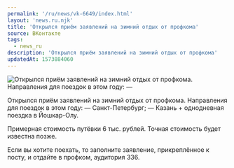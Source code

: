 ```yaml
---
permalink: '/ru/news/vk-6649/index.html'
layout: 'news.ru.njk'
title: 'Открылся приём заявлений на зимний отдых от профкома'
source: ВКонтакте
tags:
  - news_ru
description: 'Открылся приём заявлений на зимний отдых от профкома'
updatedAt: 1573884060
---
```

![Открылся приём заявлений на зимний отдых от профкома. Направления для поездок в этом году: —](https://sun9-59.userapi.com/impf/c855136/v855136240/16a5de/0E7iBHrsKfE.jpg?size=1280x823&quality=96&sign=772fab20ba088ab54a696bcda9f3c5de&c_uniq_tag=d6rIGUrFAR6jOYqo16SlnSTHdVyW8Aq5SYDhS0GGmOM&type=album)

Открылся приём заявлений на зимний отдых от профкома. Направления для поездок в этом году:
— Санкт-Петербург;
— Казань + однодневная поездка в Йошкар-Олу.

Примерная стоимость путёвки 6 тыс. рублей. Точная стоимость будет известна позже.

Если вы хотите поехать, то заполните заявление, прикреплённое к посту, и отдайте в профком, аудитория 336.
